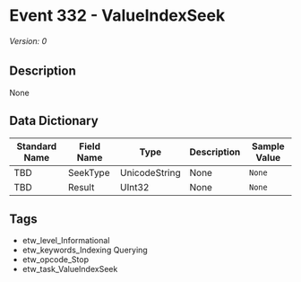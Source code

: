 # Event 332 - ValueIndexSeek
###### Version: 0

## Description
None

## Data Dictionary
|Standard Name|Field Name|Type|Description|Sample Value|
|---|---|---|---|---|
|TBD|SeekType|UnicodeString|None|`None`|
|TBD|Result|UInt32|None|`None`|

## Tags
* etw_level_Informational
* etw_keywords_Indexing Querying
* etw_opcode_Stop
* etw_task_ValueIndexSeek
